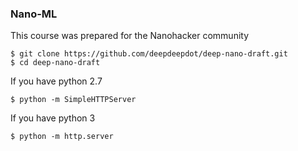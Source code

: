 ### Nano-ML

This course was prepared for the Nanohacker community

    $ git clone https://github.com/deepdeepdot/deep-nano-draft.git
    $ cd deep-nano-draft


If you have python 2.7

    $ python -m SimpleHTTPServer


If you have python 3

    $ python -m http.server

